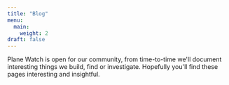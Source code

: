 ```yaml
---
title: "Blog"
menu:
  main:
    weight: 2
draft: false
---
```

Plane Watch is open for our community, from time-to-time we'll document interesting things we build, find or investigate. Hopefully you'll find these pages interesting and insightful.